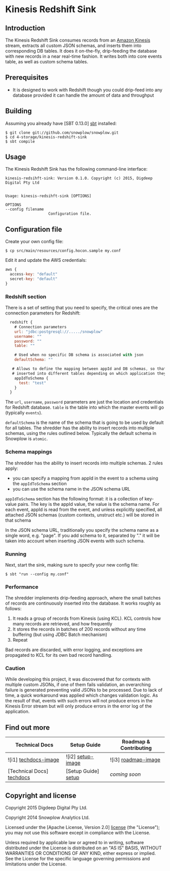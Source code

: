 # Kinesis Redshift Sink

## Introduction

The Kinesis Redshift Sink consumes records from an [Amazon Kinesis][kinesis] stream, extracts all custom JSON schemas, and inserts them into corresponding DB tables.
It does it on-the-fly, drip-feeding the database with new records in a near real-time fashion. It writes both into core events table, as well as custom schema tables.

## Prerequisites

- It is designed to work with Redshift though you could drip-feed into any database provided it can handle the amount of data and throughput

## Building

Assuming you already have [SBT 0.13.0] [sbt] installed:

    $ git clone git://github.com/snowplow/snowplow.git
    $ cd 4-storage/kinesis-redshift-sink
    $ sbt compile

## Usage

The Kinesis Redshift Sink has the following command-line interface:

```
kinesis-redsihft-sink: Version 0.1.0. Copyright (c) 2015, Digdeep Digital Pty Ltd


Usage: kinesis-redsihft-sink [OPTIONS]

OPTIONS
--config filename
                   Configuration file.
```

## Configuration file

Create your own config file:

    $ cp src/main/resources/config.hocon.sample my.conf

Edit it and update the AWS credentials:

```js
aws {
  access-key: "default"
  secret-key: "default"
}
```

### Redshift section

There is a set of setting that you need to specify, the critical ones are the connection parameters for Redshift:

```js
  redshift {   
    # Connection parameters
    url: "jdbc:postgresql://...../snowplow"
    username: ""
    password: ""
    table: ""

    # Used when no specific DB schema is associated with json
    defaultSchema: ""

   # Allows to define the mapping between appId and DB schemas, so that the events get
   # inserted into different tables depending on which application they belong to
    appIdToSchema {
      test: "test"
    }
  }
```

The ```url```, ```username```, ```password``` parameters are just the location and credentials for Redshift database.
```table``` is the table into which the master events will go (typically ```events```).

```defaultSchema``` is the name of the schema that is going to be used by default for all tables. The shredder has the ability to insert records into multiple schemas, 
using the rules outlined below. Typically the default schema in Snowplow is ```atomic```.

### Schema mappings

The shredder has the ability to insert records into multiple schemas. 2 rules apply:

- you can specify a mapping from appId in the event to a schema using the ```appIdToSchema``` section
- you can use the schema name in the JSON schema URL

```appIdToSchema``` section has the following format: it is a collection of key-value pairs. The key is the appId value, the value is the schema name. 
For each event, appId is read from the event, and unless explicitly specified, all attached JSON schemas (custom contexts, unstruct etc.) will be stored in that schema
 
In the JSON schema URL, traditionally you specify the schema name as a single word, e.g. "page". If you add schema to it, separated by "." 
it will be taken into account when inserting JSON events with such schema.  

### Running

Next, start the sink, making sure to specify your new config file:

    $ sbt "run --config my.conf"
    
### Performance

The shredder implements drip-feeding approach, where the small batches of records are continuously inserted into the database.
It works roughly as follows:

1. It reads a group of records from Kinesis (using KCL). KCL controls how many records are retrieved, and how frequently
2. It stores the records in batches of 200 records without any time buffering (but using JDBC Batch mechanism)
3. Repeat

Bad records are discarded, with error logging, and exceptions are propagated to KCL for its own bad record handling.

### Caution

While developing this project, it was discovered that for contexts with multiple custom JSONs, if one of them fails validation, an overarching failure is 
generated preventing valid JSONs to be processed. Due to lack of time, a quick workaround was applied which changes validation logic. As the result of that, 
 events with such errors will not produce errors in the Kinesis Error stream but will only produce errors in the error log of the application.

## Find out more

| Technical Docs              | Setup Guide           | Roadmap & Contributing               |         
|-----------------------------|-----------------------|--------------------------------------|
| ![i1] [techdocs-image]      | ![i2] [setup-image]   | ![i3] [roadmap-image]                |
| [Technical Docs] [techdocs] | [Setup Guide] [setup] | _coming soon_                        |

## Copyright and license

Copyright 2015 Digdeep Digital Pty Ltd.

Copyright 2014 Snowplow Analytics Ltd.

Licensed under the [Apache License, Version 2.0] [license] (the "License");
you may not use this software except in compliance with the License.

Unless required by applicable law or agreed to in writing, software
distributed under the License is distributed on an "AS IS" BASIS,
WITHOUT WARRANTIES OR CONDITIONS OF ANY KIND, either express or implied.
See the License for the specific language governing permissions and
limitations under the License.

[kinesis]: http://aws.amazon.com/kinesis/
[snowplow]: http://snowplowanalytics.com
[hadoop-lzo]: https://github.com/twitter/hadoop-lzo
[protobufs]: https://github.com/google/protobuf/
[elephant-bird]: https://github.com/twitter/elephant-bird/
[s3]: http://aws.amazon.com/s3/
[sbt]: http://typesafe.artifactoryonline.com/typesafe/ivy-releases/org.scala-sbt/sbt-launch/0.13.0/sbt-launch.jar

[setup]: https://github.com/snowplow/snowplow/wiki/kinesis-lzo-s3-sink-setup
[techdocs]: https://github.com/snowplow/snowplow/wiki/kinesis-lzo-s3-sink

[techdocs-image]: https://d3i6fms1cm1j0i.cloudfront.net/github/images/techdocs.png
[setup-image]: https://d3i6fms1cm1j0i.cloudfront.net/github/images/setup.png
[roadmap-image]: https://d3i6fms1cm1j0i.cloudfront.net/github/images/roadmap.png
[license]: http://www.apache.org/licenses/LICENSE-2.0
